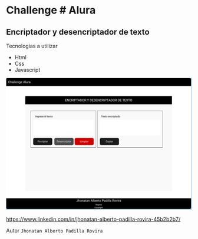 # Challenge # Alura

## Encriptador y desencriptador de texto

Tecnologias a utilizar
* Html
* Css
* Javascript


![Mockup del sitio](/img/mockup_site.png)

<https://www.linkedin.com/in/jhonatan-alberto-padilla-rovira-45b2b2b7/>

Autor
`Jhonatan Alberto Padilla Rovira`